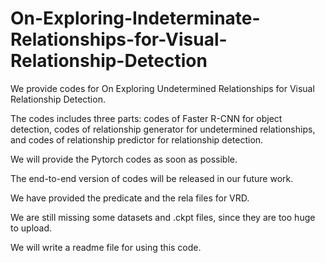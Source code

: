 # On-Exploring-Indeterminate-Relationships-for-Visual-Relationship-Detection

We provide codes for On Exploring Undetermined Relationships for Visual Relationship Detection.

The codes includes three parts: codes of Faster R-CNN for object detection, codes of relationship generator for undetermined relationships, and codes of relationship predictor for relationship detection.

We will provide the Pytorch codes as soon as possible. 

The end-to-end version of codes will be released in our future work.

We have provided the predicate and the rela files for VRD.

We are still missing some datasets and .ckpt files, since they are too huge to upload. 

We will write a readme file for using this code.

